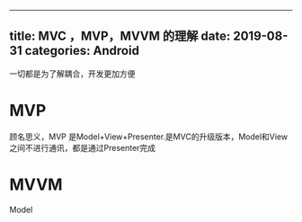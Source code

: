 
---
title: MVC ，MVP，MVVM 的理解
date: 2019-08-31
categories: Android
---

一切都是为了解耦合，开发更加方便

# MVP

顾名思义，MVP 是Model+View+Presenter.是MVC的升级版本，Model和View之间不进行通讯，都是通过Presenter完成

# MVVM
Model
